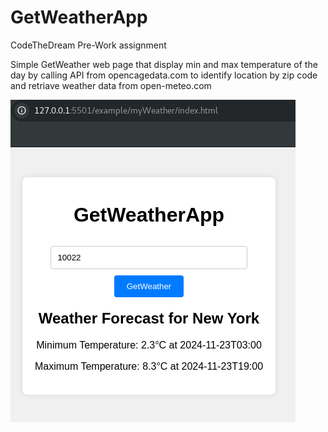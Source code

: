# GetWeatherApp
CodeTheDream Pre-Work assignment

Simple GetWeather web page that display min and max temperature of the day
by calling API from opencagedata.com to identify location by zip code
and retriave weather data from open-meteo.com 

![screenshot](GetWeatherApp.PNG)
